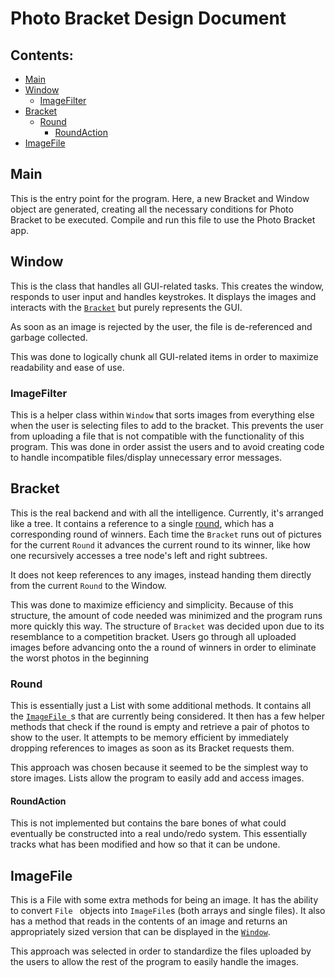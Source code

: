# Photo Bracket Design Document

## Contents:
* [Main](#main)
* [Window](#window)
    * [ImageFilter](#imagefilter)
* [Bracket](#bracket)
    * [Round](#round)
        * [RoundAction](#roundaction)
* [ImageFile](#imagefile)

## Main
This is the entry point for the program. Here, a new Bracket and Window object are
generated, creating all the necessary conditions for Photo Bracket to be executed. Compile and run
this file to use the Photo Bracket app.

## Window
This is the class that handles all GUI-related tasks. This creates the window, responds to user
input and handles keystrokes. It displays the images and interacts with the [`Bracket`](#bracket)
but purely represents the GUI.

As soon as an image is rejected by the user, the file is de-referenced and garbage collected.

This was done to logically chunk all GUI-related items in order to maximize readability and ease
of use.

### ImageFilter
This is a helper class within `Window` that sorts images from everything else when the user is
selecting files to add to the bracket. This prevents the user from uploading a file that is not
compatible with the functionality of this program. This was done in order assist the users and
to avoid creating code to handle incompatible files/display unnecessary error messages.

## Bracket
This is the real backend and with all the intelligence. Currently, it's
arranged like a tree. It contains a reference to a single [round](#round), which has a
corresponding round of winners. Each time the `Bracket` runs out of pictures for the current
`Round` it advances the current round to its winner, like how one recursively accesses a tree
node's left and right subtrees.

It does not keep references to any images, instead handing them directly from the current
`Round` to the Window.

This was done to maximize efficiency and simplicity. Because of this structure, the amount of
code needed was minimized and the program runs more quickly this way. The structure of `Bracket`
was decided upon due to its resemblance to a competition bracket. Users go through all uploaded
images before advancing onto the a round of winners in order to eliminate the worst photos in the beginning

### Round
This is essentially just a List with some additional methods. It contains all the [`ImageFile
`](#imagefile)s that
are currently being considered. It then has a few helper methods that check if the round is
empty and retrieve a pair of photos to show to the user. It attempts to be memory efficient by
immediately dropping references to images as soon as its Bracket requests them.

This approach was chosen because it seemed to be the simplest way to store images. Lists allow
the program to easily add and access images.

#### RoundAction
This is not implemented but contains the bare bones of what could eventually be constructed into
a real undo/redo system. This essentially tracks what has been modified and how so that it can
be undone.

## ImageFile
This is a File with some extra methods for being an image. It has the ability to convert `File
` objects into `ImageFile`s (both arrays and single files). It also has a method that reads in the
contents of an image and returns an appropriately sized version that can be displayed in the
[`Window`](#window).

This approach was selected in order to standardize the files uploaded by the users to allow the
rest of the program to easily handle the images.
